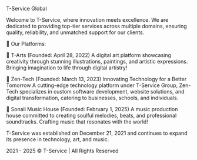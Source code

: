 T-Service Global

Welcome to T-Service, where innovation meets excellence. We are dedicated to providing top-tier services across multiple domains, ensuring quality, reliability, and unmatched support for our clients.

🌟 Our Platforms: 


🎨 T-Arts (Founded: April 28, 2022)
A digital art platform showcasing creativity through stunning illustrations, paintings, and artistic expressions. Bringing imagination to life through digital artistry!


🔹 Zen-Tech (Founded: March 13, 2023)
Innovating Technology for a Better Tomorrow
A cutting-edge technology platform under T-Service Group, Zen-Tech specializes in custom software development, website solutions, and digital transformation, catering to businesses, schools, and individuals.



🎵 Sonali Music House (Founded: February 1, 2025)
A music production house committed to creating soulful melodies, beats, and professional soundtracks. Crafting music that resonates with the world!



T-Service was established on December 21, 2021 and continues to expand its presence in technology, art, and music.

2021 - 2025 © T-Service | All Rights Reserved
